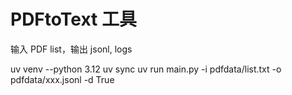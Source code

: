 # PDFtoText 工具

输入 PDF list，输出 jsonl, logs

uv venv --python 3.12
uv sync
uv run main.py -i pdfdata/list.txt -o pdfdata/xxx.jsonl -d True 

